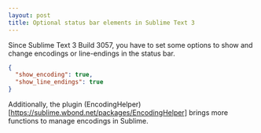 ```yaml
---
layout: post
title: Optional status bar elements in Sublime Text 3
---
```


Since Sublime Text 3 Build 3057, you have to set some options to show and change encodings or line-endings in the status bar.

```json
{
  "show_encoding": true,
  "show_line_endings": true
}
```

Additionally, the plugin (EncodingHelper)[https://sublime.wbond.net/packages/EncodingHelper] brings more functions to manage encodings in Sublime.